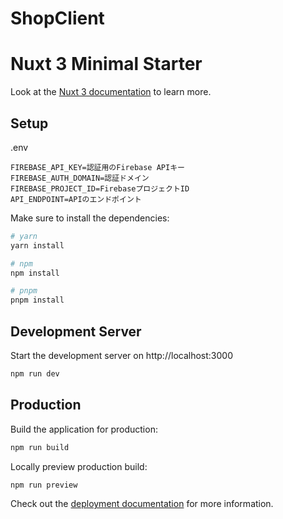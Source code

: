# ShopClient

# Nuxt 3 Minimal Starter

Look at the [Nuxt 3 documentation](https://nuxt.com/docs/getting-started/introduction) to learn more.

## Setup


.env

```
FIREBASE_API_KEY=認証用のFirebase APIキー
FIREBASE_AUTH_DOMAIN=認証ドメイン
FIREBASE_PROJECT_ID=FirebaseプロジェクトID
API_ENDPOINT=APIのエンドポイント
```

Make sure to install the dependencies:

```bash
# yarn
yarn install

# npm
npm install

# pnpm
pnpm install
```

## Development Server

Start the development server on http://localhost:3000

```bash
npm run dev
```

## Production

Build the application for production:

```bash
npm run build
```

Locally preview production build:

```bash
npm run preview
```

Check out the [deployment documentation](https://nuxt.com/docs/getting-started/deployment) for more information.
